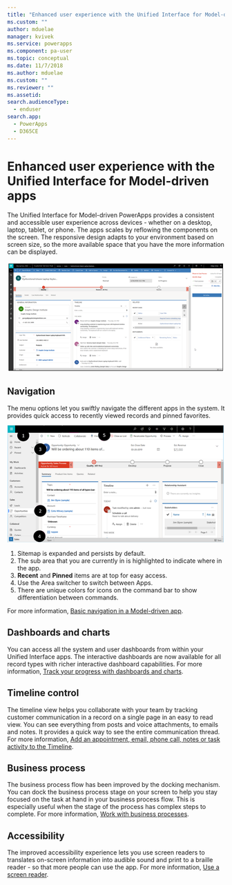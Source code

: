 ```yaml
---
title: "Enhanced user experience with the Unified Interface for Model-driven apps | MicrosoftDocs"
ms.custom: ""
author: mduelae
manager: kvivek
ms.service: powerapps
ms.component: pa-user
ms.topic: conceptual
ms.date: 11/7/2018
ms.author: mduelae
ms.custom: ""
ms.reviewer: ""
ms.assetid: 
search.audienceType: 
  - enduser
search.app: 
  - PowerApps
  - D365CE
---
```

#  Enhanced user experience with the Unified Interface for Model-driven apps 

The Unified Interface for Model-driven PowerApps provides a consistent and accessible user experience across devices - whether on a desktop, laptop, tablet, or phone. The apps scales by reflowing the components on the screen. The responsive design adapts to your environment based on screen size, so the more available space that you have the more information can be displayed.

![Unified Interface adapts to screen](media/Reflow.png "Unified Interface adapts to screen")


## Navigation

The menu options let you swiftly navigate the different apps in the system. It provides quick access to recently viewed records and pinned favorites. 

![Modeldriven app nav](media/nav.png "Modeldriven app nav")

1. Sitemap is expanded and persists by default.
2. The sub area that you are currently in is highlighted to indicate where in the app.
3. **Recent** and **Pinned** items are at top for easy access. 
4. Use the Area switcher to switch between Apps.
5. There are unique colors for icons on the command bar to show differentiation between commands.

For more information, [Basic navigation in a Model-driven app](navigation.md).

## Dashboards and charts
You can access all the system and user dashboards from within your Unified Interface apps. The interactive dashboards are now available for all record types with richer interactive dashboard capabilities. For more information, [Track your progress with dashboards and charts](track-your-progress-with-dashboard-and-charts.md).

## Timeline control 
The timeline view helps you collaborate with your team by tracking customer communication in a record on a single page in an easy to read view. You can see everything from posts and voice attachments, to emails and notes. It provides a quick way to see the entire communication thread. For more information, [Add an appointment, email, phone call, notes or task activity to the Timeline](add-activities.md).

## Business process 
The business process flow has been improved by the docking mechanism. You can dock the business process stage on your screen to help you stay focused on the task at hand in your business process flow. This is especially useful when the stage of the process has complex steps to complete. For more information, [Work with business processes](work-with-business-processes.md).

## Accessibility
The improved accessibility experience lets you use screen readers to translates on-screen information into audible sound and print to a braille reader - so that more people can use the app. For more information, [Use a screen reader](screen-reader.md).
